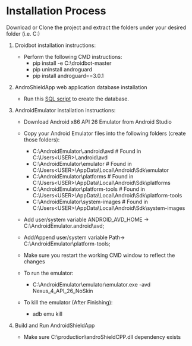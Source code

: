 # Installation Process

Download or Clone the project and extract the folders under your desired folder (i.e. C:\)

1. Droidbot installation instructions:
   - Perform the following CMD instructions:
      -	pip install -e C:\droidbot-master      
      -	pip uninstall androguard
      -	pip install androguard==3.0.1

2. AndroShieldApp web application database installation
    - Run this [SQL script](AndroShieldApp/AndroShieldDB.publish.sql) to create the database.

3. AndroidEmulator installation instructions:
    - Download Android x86 API 26 Emulator from Android Studio
    - Copy your Android Emulator files into the following folders (create those folders):
      - C:\AndroidEmulator\\.android\avd	    # Found in C:\Users\<USER>\\.android\avd
      - C:\AndroidEmulator\emulator		       # Found in C:\Users\<USER>\AppData\Local\Android\Sdk\emulator
      - C:\AndroidEmulator\platforms	       # Found in C:\Users\<USER>\AppData\Local\Android\Sdk\platforms
      - C:\AndroidEmulator\platform-tools	    # Found in C:\Users\<USER>\AppData\Local\Android\Sdk\platform-tools
      - C:\AndroidEmulator\system-images	    # Found in C:\Users\<USER>\AppData\Local\Android\Sdk\system-images
      
    - Add user/system variable ANDROID_AVD_HOME -> C:\AndroidEmulator\.android\avd;
    - Add/Append user/system variable Path-> C:\AndroidEmulator\platform-tools;
    - Make sure you restart the working CMD window to reflect the changes
    - To run the emulator:  
         - C:\AndroidEmulator\emulator\emulator.exe -avd Nexus_4_API_26_NoSkin
    - To kill the emulator (After Finishing):
         - adb emu kill

4. Build and Run AndroidShieldApp
   - Make sure C:\production\androShieldCPP.dll dependency exists
